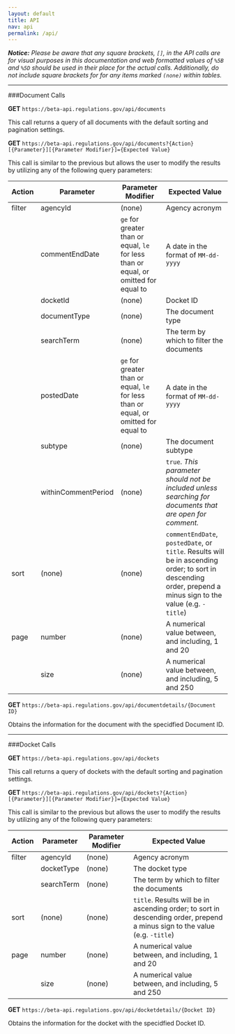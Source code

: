 ```yaml
---
layout: default
title: API
nav: api
permalink: /api/
---
```


_**Notice:** Please be aware that any square brackets, `[]`, in the API calls are for visual purposes in this documentation and web formatted values of `%5B` and `%5D` should be used in their place for the actual calls.  Additionally, do not include square brackets for for any items marked `(none)` within tables._

---

###Document Calls

**GET** `https://beta-api.regulations.gov/api/documents`

This call returns a query of all documents with the default sorting and pagination settings.

**GET** `https://beta-api.regulations.gov/api/documents?{Action}[{Parameter}][{Parameter Modifier}]={Expected Value}`

This call is similar to the previous but allows the user to modify the results by utilizing any of the following query parameters:

| Action | Parameter| Parameter Modifier | Expected Value |
|---|---|---|---|
| filter | agencyId	| (none) | Agency acronym |
|| commentEndDate | `ge` for greater than or equal, `le` for less than or equal, or omitted for equal to | A date in the format of `MM-dd-yyyy`|
|| docketId | (none) | Docket ID |
|| documentType | (none) | The document type |
|| searchTerm | (none) | The term by which to filter the documents |
|| postedDate | `ge` for greater than or equal, `le` for less than or equal, or omitted for equal to | A date in the format of `MM-dd-yyyy`|
|| subtype | (none) | The document subtype |
|| withinCommentPeriod | (none) | `true`. _This parameter should not be included unless searching for documents that are open for comment._ |
| sort | (none) | (none) | `commentEndDate`, `postedDate`, or `title`.  Results will be in ascending order; to sort in descending order, prepend a minus sign to the value (e.g. `-title`)|
| page | number | (none) | A numerical value between, and including, 1 and 20 |
|| size | (none) | A numerical value between, and including, 5 and 250 |

**GET** `https://beta-api.regulations.gov/api/documentdetails/{Document ID}`

Obtains the information for the document with the specidfied Document ID.

---

###Docket Calls

**GET** `https://beta-api.regulations.gov/api/dockets`

This call returns a query of dockets with the default sorting and pagination settings.

**GET** `https://beta-api.regulations.gov/api/dockets?{Action}[{Parameter}][{Parameter Modifier}]={Expected Value}`

This call is similar to the previous but allows the user to modify the results by utilizing any of the following query parameters:

| Action | Parameter| Parameter Modifier | Expected Value |
|---|---|---|---|
| filter | agencyId	| (none) | Agency acronym |
|| docketType | (none) | The docket type |
|| searchTerm | (none) | The term by which to filter the documents |
| sort | (none) | (none) | `title`.  Results will be in ascending order; to sort in descending order, prepend a minus sign to the value (e.g. `-title`)|
| page | number | (none) | A numerical value between, and including, 1 and 20 |
|| size | (none) | A numerical value between, and including, 5 and 250 |

**GET** `https://beta-api.regulations.gov/api/docketdetails/{Docket ID}`

Obtains the information for the docket with the specidfied Docket ID.
<body id="api"></body>